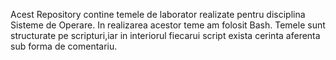 Acest Repository contine temele de laborator realizate pentru disciplina Sisteme de Operare. In realizarea acestor teme am folosit Bash. Temele sunt structurate pe scripturi,iar in interiorul fiecarui script exista cerinta aferenta sub forma de comentariu.
